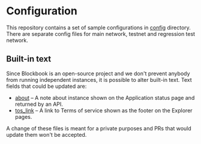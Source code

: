 # Configuration

This repository contains a set of sample configurations in [config](/config) directory. There are separate config files for main network, testnet and regression test network.

## Built-in text

Since Blockbook is an open-source project and we don't prevent anybody from running independent instances, it is possible
to alter built-in text. Text fields that could be updated are:

 * [about](/config/text/about) – A note about instance shown on the Application status page and returned by an API.
 * [tos_link](/config/text/tos_link) – A link to Terms of service shown as the footer on the Explorer pages.

A change of these files is meant for a private purposes and PRs that would update them won't be accepted.
